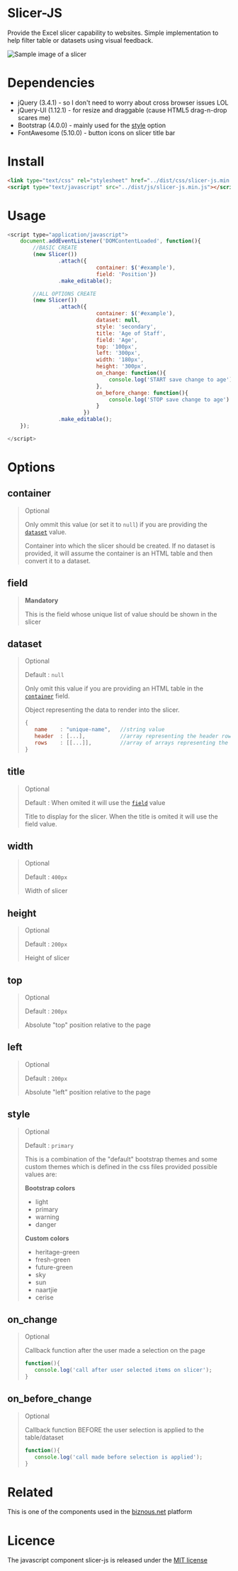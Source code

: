 
# Slicer-JS

Provide the Excel slicer capability to websites. Simple implementation to help filter table or datasets using visual feedback.

![Sample image of a slicer](images/sample-slicer.png)

# Dependencies

- jQuery (3.4.1) - so I don't need to worry about cross browser issues LOL
- jQuery-UI (1.12.1) - for resize and draggable (cause HTML5 drag-n-drop scares me)
- Bootstrap (4.0.0) - mainly used for the [style](#style) option
- FontAwesome (5.10.0) - button icons on slicer title bar

# Install

```html
<link type="text/css" rel="stylesheet" href="../dist/css/slicer-js.min.css" />
<script type="text/javascript" src="../dist/js/slicer-js.min.js"></script>
```

# Usage

```javascript
<script type="application/javascript">
    document.addEventListener('DOMContentLoaded', function(){
        //BASIC CREATE
        (new Slicer())
                .attach({
                            container: $('#example'),
                            field: 'Position'})
                .make_editable();

        //ALL OPTIONS CREATE
        (new Slicer())
                .attach({
                            container: $('#example'),
                            dataset: null,
                            style: 'secondary',
                            title: 'Age of Staff', 
                            field: 'Age',
                            top: '100px',
                            left: '300px',
                            width: '180px',
                            height: '300px',
                            on_change: function(){
                                console.log('START save change to age')
                            },
                            on_before_change: function(){
                                console.log('STOP save change to age')
                            }
                        })
                .make_editable();
    });

</script>
```

# Options

## container 

> Optional
>
> Only ommit this value (or set it to `null`) if you are providing the [`dataset`](#dataset) value.
>
> Container into which the slicer should be created.
> If no dataset is provided, it will assume the container is an HTML table and then convert it to a dataset.

## field 

> **Mandatory**
> 
> This is the field whose unique list of value should be shown in the slicer

## dataset 

> Optional
>
> Default : `null`
> 
> Only omit this value if you are providing an HTML table in the [`container`](#container) field.
> 
> Object representing the data to render into the slicer.
> ```js
> {
>    name    : "unique-name",   //string value
>    header  : [...],           //array representing the header row
>    rows    : [[...]],         //array of arrays representing the data rows in the table
> }
> ```

## title 

> Optional
> 
> Default : When omited it will use the [`field`](#field) value
> 
> Title to display for the slicer. When the title is omited it will use the field value.


## width 

> Optional
> 
> Default : `400px`
> 
> Width of slicer

## height 

> Optional
> 
> Default : `200px`
> 
> Height of slicer

## top 

> Optional
> 
> Default : `200px`
> 
> Absolute "top" position relative to the page

## left 

> Optional
> 
> Default : `200px`
> 
> Absolute "left" position relative to the page

## style 

> Optional
> 
> Default : `primary`
> 
> This is a combination of the "default" bootstrap themes and some custom themes which is defined in the css files provided
> possible values are:
> 
> **Bootstrap colors**
> * light
> * primary
> * warning
> * danger
>
> **Custom colors**
> * heritage-green
> * fresh-green
> * future-green
> * sky
> * sun
> * naartjie
> * cerise

## on_change 

> Optional
>
>
> Callback function after the user made a selection on the page
> ```js
> function(){
>    console.log('call after user selected items on slicer');
> }
> ```

## on_before_change 

> Optional
>
>
> Callback function BEFORE the user selection is applied to the table/dataset
> ```js
> function(){
>    console.log('call made before selection is applied');
> }
> ```

# Related

This is one of the components used in the [biznous.net](https://biznous.net) platform

# Licence

The javascript component slicer-js is released under the [MIT license](https://opensource.org/licenses/MIT)